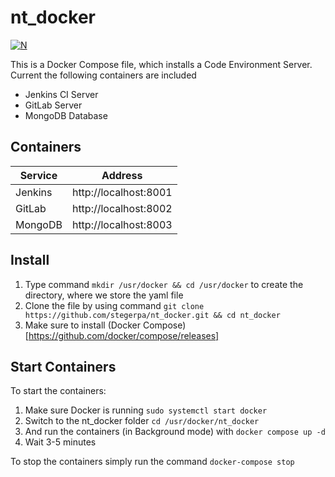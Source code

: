 # nt_docker
[![N](https://www.novatec-gmbh.de/fileadmin/styles/novatec_v5.5/images/header-logo.jpg)](https://www.novatec-gmbh.de/)

This is a Docker Compose file, which installs a Code Environment Server.
Current the following containers are included
* Jenkins CI Server
* GitLab Server
* MongoDB Database

## Containers
 Service | Address 
 --- | ---
 Jenkins | http://localhost:8001
 GitLab | http://localhost:8002
 MongoDB | http://localhost:8003

## Install
1. Type command `mkdir /usr/docker && cd /usr/docker` to create the directory, where we store the yaml file
2. Clone the file by using command `git clone https://github.com/stegerpa/nt_docker.git && cd nt_docker`
3. Make sure to install (Docker Compose)[https://github.com/docker/compose/releases]

## Start Containers
To start the containers:
1. Make sure Docker is running
`sudo systemctl start docker`
2. Switch to the nt_docker folder
`cd /usr/docker/nt_docker`
3. And run the containers (in Background mode) with
`docker compose up -d`
4. Wait 3-5 minutes

To stop the containers simply run the command `docker-compose stop`
